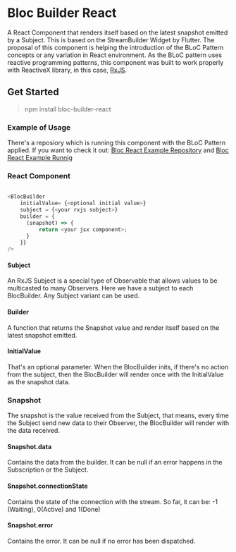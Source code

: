 # Bloc Builder React

A React Component that renders itself based on the latest snapshot emitted by a Subject. This is based on the StreamBuilder Widget by Flutter. The proposal of this component is helping the introduction of the BLoC Pattern concepts or any variation in React environment. As the BLoC pattern uses reactive programming patterns, this component was built to work properly with ReactiveX library, in this case, [RxJS](https://rxjs-dev.firebaseapp.com/j).

## Get Started

> npm install bloc-builder-react

### Example of Usage
There's a reposiory which is running this component with the BLoC Pattern applied. 
If you want to check it out: [Bloc React Example Repository](https://github.com/wiltonribeiro/bloc-react-example) and [Bloc React Example Runnig](https://wiltonribeiro.github.io/bloc-react-example/) 

### React Component

```javascript

<BlocBuilder
    initialValue= {<optional initial value>}
    subject = {<your rxjs subject>}
    builder = { 
      (snapshot) => {
          return <your jsx component>;
      }
    }}
/>
```

#### Subject
An RxJS Subject is a special type of Observable that allows values to be multicasted to many Observers. Here we have a subject to each BlocBuilder. Any Subject variant can be used.

#### Builder
A function that returns the Snapshot value and render itself based on the latest snapshot emitted.

#### InitialValue
That's an optional parameter. When the BlocBuilder inits, if there's no action from the subject, then the BlocBuilder will render once with the InitialValue as the snapshot data.

### Snapshot
The snapshot is the value received from the Subject, that means, every time the Subject send new data to their Observer, the BlocBuilder will render with the data received. 

#### Snapshot.data
Contains the data from the builder. It can be null if an error happens in the Subscription or the Subject. 

#### Snapshot.connectionState
Contains the state of the connection with the stream. So far, it can be: -1 (Waiting), 0(Active) and 1(Done)

#### Snapshot.error
Contains the error. It can be null if no error has been dispatched.
